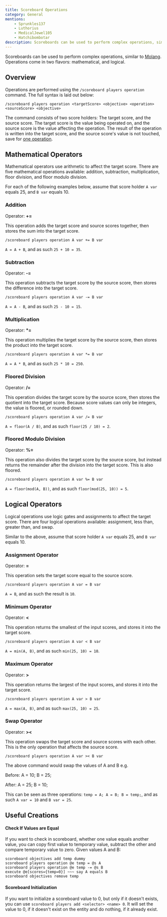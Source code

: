 ```yaml
---
title: Scoreboard Operations
category: General
mentions:
    - Sprunkles137
    - Luthorius
    - MedicalJewel105
    - Hatchibombotar
description: Scoreboards can be used to perform complex operations, similar to MoLang. Operations come in two flavors - mathematical, and logical.
---
```


Scoreboards can be used to perform complex operations, similar to [Molang](/concepts/molang). Operations come in two flavors: mathematical, and logical.

## Overview
Operations are performed using the `/scoreboard players operation` command. The full syntax is laid out below:
```
/scoreboard players operation <targetScore> <objective> <operation> <sourceScore> <objective>
```
The command consists of two score holders: The target score, and the source score. The target score is the value being operated on, and the source score is the value affecting the operation. The result of the operation is written into the target score, and the source score's value is not touched, save for [one operation](/commands/scoreboard-operations#swap-operator).

## Mathematical Operators
Mathematical operators use arithmetic to affect the target score. There are five mathematical operations available: addition, subtraction, multiplication, floor division, and floor modulo division.

For each of the following examples below, assume that score holder `A var` equals 25, and `B var` equals 10.

### Addition
Operator: **+=**

This operation adds the target score and source scores together, then stores the sum into the target score.
```
/scoreboard players operation A var += B var
```
`A = A + B`, and as such `25 + 10 = 35`.

### Subtraction
Operator: **-=**

This operation subtracts the target score by the source score, then stores the difference into the target score.
```
/scoreboard players operation A var -= B var
```
`A = A - B`, and as such `25 - 10 = 15`.

### Multiplication
Operator: **\*=**

This operation multiplies the target score by the source score, then stores the product into the target score.
```
/scoreboard players operation A var *= B var
```
`A = A * B`, and as such `25 * 10 = 250`.

### Floored Division
Operator: **/=**

This operation divides the target score by the source score, then stores the quotient into the target score. Because score values can only be integers, the value is floored, or rounded down.
```
/scoreboard players operation A var /= B var
```
`A = floor(A / B)`, and as such `floor(25 / 10) = 2`.

### Floored Modulo Division
Operator: **%=**

This operation also divides the target score by the source score, but instead returns the remainder after the division into the target score. This is also floored.
```
/scoreboard players operation A var %= B var
```
`A = floor(mod(A, B))`, and as such `floor(mod(25, 10)) = 5`.

## Logical Operators
Logical operations use logic gates and assignments to affect the target score. There are four logical operations available: assignment, less than, greater than, and swap.

Similar to the above, assume that score holder `A var` equals 25, and `B var` equals 10.

### Assignment Operator
Operator: **=**

This operation sets the target score equal to the source score.
```
/scoreboard players operation A var = B var
```
`A = B`, and as such the result is `10`.

### Minimum Operator
Operator: **<**

This operation returns the smallest of the input scores, and stores it into the target score.
```
/scoreboard players operation A var < B var
```
`A = min(A, B)`, and as such `min(25, 10) = 10`.

### Maximum Operator
Operator: **>**

This operation returns the largest of the input scores, and stores it into the target score.
```
/scoreboard players operation A var > B var
```
`A = max(A, B)`, and as such `max(25, 10) = 25`.

### Swap Operator
Operator: **><**

This operation swaps the target score and source scores with each other. This is the only operation that affects the source score.
```
/scoreboard players operation A var >< B var
```
The above command would swap the values of A and B e.g.

Before: A = 10; B = 25;

After: A = 25; B = 10;

This can be seen as three operations: `temp = A; A = B; B = temp;`, and as such `A var = 10` and `B var = 25`.

## Useful Creations

#### Check If Values are Equal

If you want to check in scoreboard, whether one value equals another value, you can copy first value to temporary value, subtract the other and compare temporary value to zero. Given values A and B:

<CodeHeader></CodeHeader>

```
scoreboard objectives add temp dummy
scoreboard players operation @e temp = @s A
scoreboard players operation @e temp -= @s B
execute @e[scores={temp=0}] ~~~ say A equals B
scoreboard objectives remove temp
```

#### Scoreboard Initialization

If you want to initialize a scoreboard value to 0, but only if it doesn't exists, you can use `scoreboard players add <selector> <name> 0`. It will set the value to 0, if it doesn't exist on the entity and do nothing, if it already exist.
